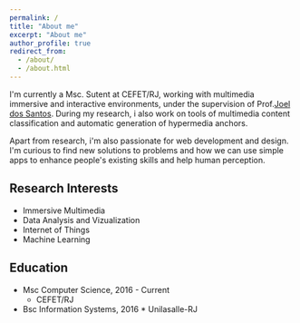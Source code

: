 ```yaml
---
permalink: /
title: "About me"
excerpt: "About me"
author_profile: true
redirect_from: 
  - /about/
  - /about.html
---
```


I'm currently a Msc. Sutent at CEFET/RJ, working with multimedia immersive and interactive environments, under the supervision of Prof.[Joel dos Santos](http://eic.cefet-rj.br/~jsantos). During my research, i also work on tools of multimedia content classification and automatic generation of hypermedia anchors.

Apart from research, i'm also passionate for web development and design. I'm curious to find new solutions to problems and how we can use simple apps to enhance people's existing skills and help human perception.

## Research Interests

  * Immersive Multimedia 
  * Data Analysis and Vizualization
  * Internet of Things
  * Machine Learning

## Education

  * Msc Computer Science, 2016 - Current
    * CEFET/RJ
   * Bsc Information Systems, 2016
    * Unilasalle-RJ



